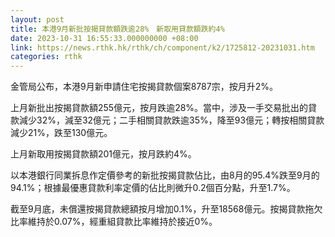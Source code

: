 ```yaml
---
layout: post
title: 本港9月新批按揭貸款額跌逾28%　新取用貸款額跌約4%
date: 2023-10-31 16:55:33.000000000 +08:00
link: https://news.rthk.hk/rthk/ch/component/k2/1725812-20231031.htm
categories: rthk
---
```


金管局公布，本港9月新申請住宅按揭貸款個案8787宗，按月升2%。

上月新批出按揭貸款額255億元，按月跌逾28%。當中，涉及一手交易批出的貸款減少32%，減至32億元；二手相關貸款跌逾35%，降至93億元；轉按相關貸款減少21%，跌至130億元。

上月新取用按揭貸款額201億元，按月跌約4%。

以本港銀行同業拆息作定價參考的新批按揭貸款佔比，由8月的95.4%跌至9月的94.1%；根據最優惠貸款利率定價的佔比則微升0.2個百分點，升至1.7%。

截至9月底，未償還按揭貸款總額按月增加0.1%，升至18568億元。按揭貸款拖欠比率維持於0.07%，經重組貸款比率維持於接近0%。
